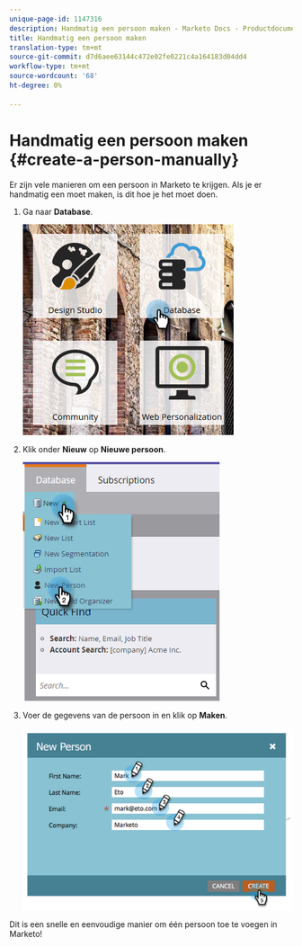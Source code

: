 ```yaml
---
unique-page-id: 1147316
description: Handmatig een persoon maken - Marketo Docs - Productdocumentatie
title: Handmatig een persoon maken
translation-type: tm+mt
source-git-commit: d7d6aee63144c472e02fe0221c4a164183d04dd4
workflow-type: tm+mt
source-wordcount: '68'
ht-degree: 0%

---
```



# Handmatig een persoon maken {#create-a-person-manually}

Er zijn vele manieren om een persoon in Marketo te krijgen. Als je er handmatig een moet maken, is dit hoe je het moet doen.

1. Ga naar **Database**.

   ![](assets/db-1.png)

1. Klik onder **Nieuw** op **Nieuwe persoon**.

   ![](assets/two-2.png)

1. Voer de gegevens van de persoon in en klik op **Maken**.

   ![](assets/three-2.png)

Dit is een snelle en eenvoudige manier om één persoon toe te voegen in Marketo!